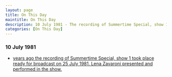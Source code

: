 ```yaml
---
layout: page
title: On This Day
maintitle: On This Day
description: 10 July 1981 - The recording of Summertime Special, show 1 took place ready for broadcast on 25 July 1981. Lena Zavaroni presented and performed in the show.
categories: [On This Day]
---
```


### 10 July 1981
* [<span id="age"></span> years ago the recording of Summertime Special, show 1 took place ready for broadcast on 25 July 1981. Lena Zavaroni presented and performed in the show.](/bbc%20one/1981/07/25/summertime-special.html)

<!-- Script for calculating number of years ago -->
<script>
var dob = '19810710';
var year = Number(dob.substr(0, 4));
var month = Number(dob.substr(4, 2)) - 1;
var day = Number(dob.substr(6, 2));
var today = new Date();
var age = today.getFullYear() - year;
if (today.getMonth() < month || (today.getMonth() == month && today.getDate() < day)) {
age--;
}
document.getElementById("age").innerHTML=age;
</script>

